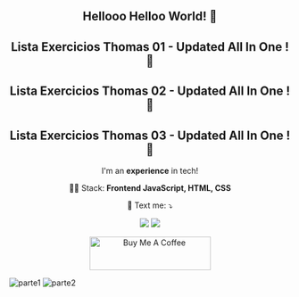 <span align="center">

##  Hellooo Helloo World! 👋 
  
  ##  Lista Exercicios Thomas 01 - Updated All In One ! 👋 
  ##  Lista Exercicios Thomas 02 - Updated All In One ! 👋 
  ##  Lista Exercicios Thomas 03 - Updated All In One ! 👋 

</span>

<p align="center">
  I'm an <strong>experience</strong> in tech!<br />
</p>

<p align="center">
  👩‍💻  Stack: <strong>Frontend JavaScript, HTML, CSS</strong>
</p>

<p align="center">
  💌 Text me: ⤵️
</p>

<p align="center">
  <a href="https://www.instagram.com/error418.code/" alt="Instagram">
  <img src="https://img.shields.io/badge/-Instagram-DF0174?style=for-the-badge&logo=instagram&logoColor=white&link=https://www.instagram.com/walysonsoaress/"/></a>
  
  <a href="https://www.linkedin.com/in/wálisson-soares-872894127/" alt="Linkedin">
  <img src="https://img.shields.io/badge/-Linkedin-0e76a8?style=for-the-badge&logo=Linkedin&logoColor=white&link=https://www.linkedin.com/in/keidsonroby/" /></a>
</p>   
<p align="center">
  <a href="https://www.buymeacoffee.com/walissonsoares" target="_blank"><img src="https://cdn.buymeacoffee.com/buttons/v2/default-yellow.png" alt="Buy Me A Coffee" height="60px" width="217px" ></a>
</p>

![parte1](https://user-images.githubusercontent.com/26144781/202244421-45a5284a-198d-4eaf-8192-5ae95ba830b2.png)
![parte2](https://user-images.githubusercontent.com/26144781/202244427-7cf12ab1-6d7c-404a-87e2-f79ea65ea8c0.png)

